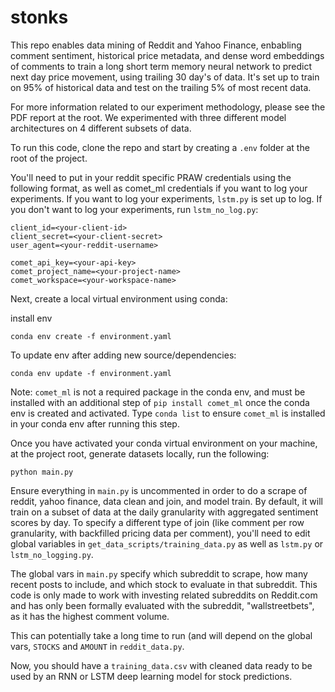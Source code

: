 # stonks

This repo enables data mining of Reddit and Yahoo Finance, enbabling comment sentiment, historical price metadata, and dense word embeddings of comments to train a long short term memory neural network to predict next day price movement, using trailing 30 day's of data.  It's set up to train on 95% of historical data and test on the trailing 5% of most recent data.

For more information related to our experiment methodology, please see the PDF report at the root.  We experimented with three different model architectures on 4 different subsets of data. 
 
To run this code, clone the repo and start by creating a `.env` folder at the root of the project.
 
You'll need to put in your reddit specific PRAW credentials using the following format, as well as comet_ml credentials if you want to log your experiments.  If you want to log your experiments, `lstm.py` is set up to log.  If you don't want to log your experiments, run `lstm_no_log.py`:
 
 ```text
client_id=<your-client-id>
client_secret=<your-client-secret>
user_agent=<your-reddit-username>

comet_api_key=<your-api-key>
comet_project_name=<your-project-name>
comet_workspace=<your-workspace-name>
 ```
 
Next, create a local virtual environment using conda:
 
 install env
 ```shell script
conda env create -f environment.yaml
```

To update env after adding new source/dependencies:
```shell script
conda env update -f environment.yaml
```

Note: `comet_ml` is not a required package in the conda env, and must be installed with an additional step of `pip install comet_ml` once the conda env is created and activated.  Type `conda list` to ensure `comet_ml` is installed in your conda env after running this step.

Once you have activated your conda virtual environment on your machine, at the project root, generate datasets locally, run the following:
```shell script
python main.py
```

Ensure everything in `main.py` is uncommented in order to do a scrape of reddit, yahoo finance, data clean and join, and model train.  By default, it will train on a subset of data at the daily granularity with aggregated sentiment scores by day.  To specify a different type of join (like comment per row granularity, with backfilled pricing data per comment), you'll need to edit global variables in `get_data_scripts/training_data.py` as well as `lstm.py` or `lstm_no_logging.py`. 

The global vars in `main.py` specify which subreddit to scrape, how many recent posts to include, and which stock to evaluate in that subreddit.  This code is only made to work with investing related subreddits on Reddit.com and has only been formally evaluated with the subreddit, "wallstreetbets", as it has the highest comment volume.

This can potentially take a long time to run (and will depend on the global vars, `STOCKS` and `AMOUNT` in `reddit_data.py`.  

Now, you should have a `training_data.csv` with cleaned data ready to be used by an RNN or LSTM deep learning model for stock predictions.
